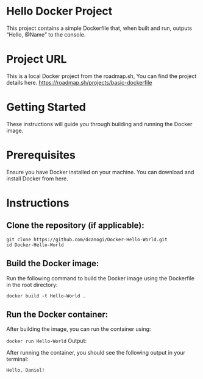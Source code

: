 # Hello Docker Project
This project contains a simple Dockerfile that, when built and run, outputs “Hello, @Name” to the console.

# Project URL
This is a local Docker project from the roadmap.sh, You can find the project details here.
https://roadmap.sh/projects/basic-dockerfile

# Getting Started
These instructions will guide you through building and running the Docker image.

# Prerequisites
Ensure you have Docker installed on your machine. You can download and install Docker from here.

# Instructions
## Clone the repository (if applicable):

```
git clone https://github.com/dcanogi/Docker-Hello-World.git
cd Docker-Hello-World
```

## Build the Docker image:

Run the following command to build the Docker image using the Dockerfile in the root directory:

`docker build -t Hello-World .`
## Run the Docker container:

After building the image, you can run the container using:

`docker run Hello-World`
Output:

After running the container, you should see the following output in your terminal:

`Hello, Daniel!`
